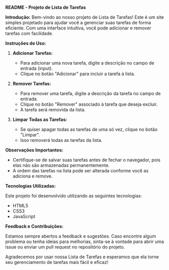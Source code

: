 
**README - Projeto de Lista de Tarefas**

**Introdução:**
Bem-vindo ao nosso projeto de Lista de Tarefas! Este é um site simples projetado para ajudar você a gerenciar suas tarefas de forma eficiente. Com uma interface intuitiva, você pode adicionar e remover tarefas com facilidade.

**Instruções de Uso:**

1. **Adicionar Tarefas:**
   - Para adicionar uma nova tarefa, digite a descrição no campo de entrada (input).
   - Clique no botão "Adicionar" para incluir a tarefa à lista.

2. **Remover Tarefas:**
   - Para remover uma tarefa, digite a descrição da tarefa no campo de entrada.
   - Clique no botão "Remover" associado à tarefa que deseja excluir.
   - A tarefa será removida da lista.

3. **Limpar Todas as Tarefas:**
   - Se quiser apagar todas as tarefas de uma só vez, clique no botão "Limpar".
   - Isso removerá todas as tarefas da lista.

**Observações Importantes:**

- Certifique-se de salvar suas tarefas antes de fechar o navegador, pois elas não são armazenadas permanentemente.
- A ordem das tarefas na lista pode ser alterada conforme você as adiciona e remove.

**Tecnologias Utilizadas:**

Este projeto foi desenvolvido utilizando as seguintes tecnologias:

- HTML5
- CSS3
- JavaScript

**Feedback e Contribuições:**

Estamos sempre abertos a feedback e sugestões. Caso encontre algum problema ou tenha ideias para melhorias, sinta-se à vontade para abrir uma issue ou enviar um pull request no repositório do projeto.

Agradecemos por usar nossa Lista de Tarefas e esperamos que ela torne seu gerenciamento de tarefas mais fácil e eficaz!
